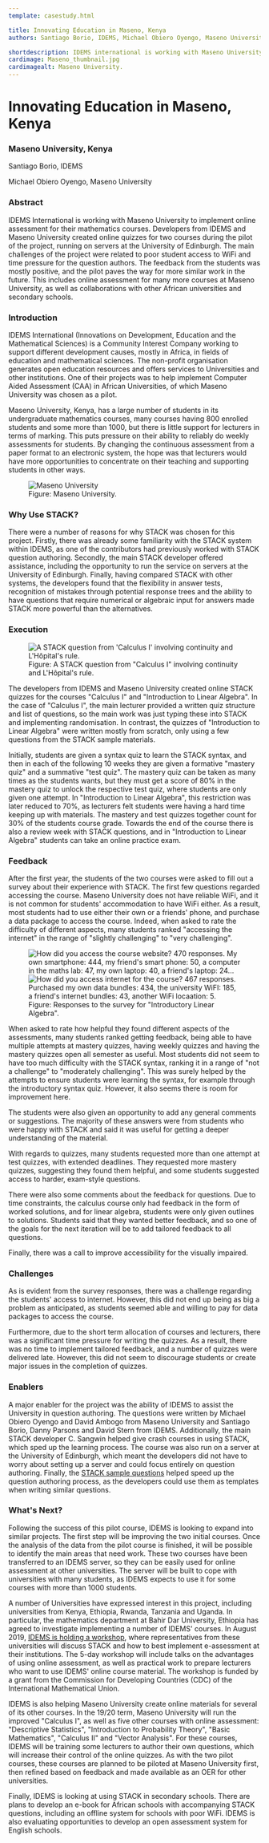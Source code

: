 ```yaml
---
template: casestudy.html

title: Innovating Education in Maseno, Kenya
authors: Santiago Borio, IDEMS, Michael Obiero Oyengo, Maseno University

shortdescription: IDEMS international is working with Maseno University to implement online assessment for their mathematics courses.
cardimage: Maseno_thumbnail.jpg
cardimagealt: Maseno University.
---
```


# Innovating Education in Maseno, Kenya

### Maseno University, Kenya

Santiago Borio, IDEMS

Michael Obiero Oyengo, Maseno University

### Abstract

IDEMS International is working with Maseno University to implement online assessment for their mathematics courses. Developers from IDEMS and Maseno University created online quizzes for two courses during the pilot of the project, running on servers at the University of Edinburgh. The main challenges of the project were related to poor student access to WiFi and time pressure for the question authors. The feedback from the students was mostly positive, and the pilot paves the way for more similar work in the future. This includes online assessment for many more courses at Maseno University, as well as collaborations with other African universities and secondary schools.

### Introduction

IDEMS International (Innovations on Development, Education and the Mathematical Sciences) is a Community Interest Company working to support different development causes, mostly in Africa, in fields of education and mathematical sciences. The non-profit organisation generates open education resources and offers services to Universities and other institutions. One of their projects was to help implement Computer Aided Assessment (CAA) in African Universities, of which Maseno University was chosen as a pilot.

Maseno University, Kenya, has a large number of students in its undergraduate mathematics courses, many courses having 800 enrolled students and some more than 1000, but there is little support for lecturers in terms of marking. This puts pressure on their ability to reliably do weekly assessments for students. By changing the continuous assessment from a paper format to an electronic system, the hope was that lecturers would have more opportunities to concentrate on their teaching and supporting students in other ways.

<div class="float-none img-middle">
<figure class="figure">
<img class="figure-img img-fluid" src="../Images/Maseno_University.jpg" alt="Maseno University">
  <figcaption class="figure-caption">Figure: Maseno University.
</figcaption>
</figure></div>

### Why Use STACK?

There were a number of reasons for why STACK was chosen for this project. Firstly, there was already some familiarity with the STACK system within IDEMS, as one of the contributors had previously worked with STACK question authoring. Secondly, the main STACK developer offered assistance, including the opportunity to run the service on servers at the University of Edinburgh. Finally, having compared STACK with other systems, the developers found that the flexibility in answer tests, recognition of mistakes through potential response trees and the ability to have questions that require numerical or algebraic input for answers made STACK more powerful than the alternatives.

### Execution
<div class="float-right img-tall">
<figure class="figure">
<img class="figure-img img-fluid" src="../Images/Maseno_Question_2.PNG" alt="A STACK question from 'Calculus I' involving continuity and L'Hôpital's rule.">
  <figcaption class="figure-caption">Figure: A STACK question from "Calculus I" involving continuity and L'Hôpital's rule.
</figcaption>
</figure></div>
The developers from IDEMS and Maseno University created online STACK quizzes for the courses "Calculus I" and "Introduction to Linear Algebra". In the case of "Calculus I", the main lecturer provided a written quiz structure and list of questions, so the main work was just typing these into STACK and implementing randomisation. In contrast, the quizzes of "Introduction to Linear Algebra" were written mostly from scratch, only using a few questions from the STACK sample materials.

Initially, students are given a syntax quiz to learn the STACK syntax, and then in each of the following 10 weeks they are given a formative "mastery quiz" and a summative "test quiz". The mastery quiz can be taken as many times as the students wants, but they must get a score of 80% in the mastery quiz to unlock the respective test quiz, where students are only given one attempt. In "Introduction to Linear Algebra", this restriction was later reduced to 70%, as lecturers felt students were having a hard time keeping up with materials. The mastery and test quizzes together count for 30% of the students course grade. Towards the end of the course there is also a review week with STACK questions, and in "Introduction to Linear Algebra" students can take an online practice exam.

### Feedback

After the first year, the students of the two courses were asked to fill out a survey about their experience with STACK. The first few questions regarded accessing the course. Maseno University does not have reliable WiFi, and it is not common for students' accommodation to have WiFi either. As a result, most students had to use either their own or a friends' phone, and purchase a data package to access the course. Indeed, when asked to rate the difficulty of different aspects, many students ranked "accessing the internet" in the range of "slightly challenging" to "very challenging".


<div class="float-none img-wide">
<figure class="figure">
<img class="figure-img img-fluid" src="../Images/Maseno_Survey_1.png" alt="How did you access the course website? 470 responses. My own smartphone: 444, my friend's smart phone: 50, a computer in the maths lab: 47, my own laptop: 40, a friend's laptop: 24... ">
<img class="figure-img img-fluid" src="../Images/Maseno_Survey_2.PNG" alt="How did you access internet for the course? 467 responses. Purchased my own data bundles: 434, the university WiFI: 185, a friend's internet bundles: 43, another WiFi locaation: 5.">
  <figcaption class="figure-caption">Figure: Responses to the survey for "Introductory Linear Algebra".
</figcaption>
</figure></div>

When asked to rate how helpful they found different aspects of the assessments, many students ranked getting feedback, being able to have multiple attempts at mastery quizzes, having weekly quizzes and having the mastery quizzes open all semester as useful. Most students did not seem to have too much difficulty with the STACK syntax, ranking it in a range of "not a challenge" to "moderately challenging". This was surely helped by the attempts to ensure students were learning the syntax, for example through the introductory syntax quiz. However, it also seems there is room for improvement here.

The students were also given an opportunity to add any general comments or suggestions. The majority of these answers were from students who were happy with STACK and said it was useful for getting a deeper understanding of the material. 

With regards to quizzes, many students requested more than one attempt at test quizzes, with extended deadlines. They requested more mastery quizzes, suggesting they found them helpful, and some students suggested access to harder, exam-style questions.

There were also some comments about the feedback for questions. Due to time constraints, the calculus course only had feedback in the form of worked solutions, and for linear algebra, students were only given outlines to solutions. Students said that they wanted better feedback, and so one of the goals for the next iteration will be to add tailored feedback to all questions.

Finally, there was a call to improve accessibility for the visually impaired.

### Challenges

As is evident from the survey responses, there was a challenge regarding the students' access to internet. However, this did not end up being as big a problem as anticipated, as students seemed able and willing to pay for data packages to access the course.

Furthermore, due to the short term allocation of courses and lecturers, there was a significant time pressure for writing the quizzes. As a result, there was no time to implement tailored feedback, and a number of quizzes were delivered late. However, this did not seem to discourage students or create major issues in the completion of quizzes.

### Enablers

A major enabler for the project was the ability of IDEMS to assist the University in question authoring. The questions were written by Michael Obiero Oyengo and David Ambogo from Maseno University and Santiago Borio, Danny Parsons and David Stern from IDEMS. Additionally, the main STACK developer C. Sangwin helped give crash courses in using STACK, which sped up the learning process. The course was also run on a server at the University of Edinburgh, which meant the developers did not have to worry about setting up a server and could focus entirely on question authoring. Finally, the [STACK sample questions](https://stack-demo.maths.ed.ac.uk/demo/) helped speed up the question authoring process, as the developers could use them as templates when writing similar questions.
 

### What's Next?

Following the success of this pilot course, IDEMS is looking to expand into similar projects. The first step will be improving the two initial courses. Once the analysis of the data from the pilot course is finished, it will be possible to identify the main areas that need work. These two courses have been transferred to an IDEMS server, so they can be easily used for online assessment at other universities. The server will be built to cope with universities with many students, as IDEMS expects to use it for some courses with more than 1000 students.

A number of Universities have expressed interest in this project, including universities from Kenya, Ethiopia, Rwanda, Tanzania and Uganda. In particular, the mathematics department at Bahir Dar University, Ethiopia has agreed to investigate implementing a number of IDEMS' courses. In August 2019, [IDEMS is holding a workshop](https://www.africanmathsinitiative.net/eawworkshop/), where representatives from these universities will discuss STACK and how to best implement e-assessment at their institutions. The 5-day workshop will include talks on the advantages of using online assessment, as well as practical work to prepare lecturers who want to use IDEMS' online course material. The workshop is funded by a grant from the Commission for Developing Countries (CDC) of the International Mathematical Union.

IDEMS is also helping Maseno University create online materials for several of its other courses. In the 19/20 term, Maseno University will run the improved "Calculus I", as well as five other courses with online assessment: "Descriptive Statistics", "Introduction to Probability Theory", "Basic Mathematics", "Calculus II" and "Vector Analysis". For these courses, IDEMS will be training some lecturers to author their own questions, which will increase their control of the online quizzes. As with the two pilot courses, these courses are planned to be piloted at Maseno University first, then refined based on feedback and made available as an OER for other universities. 

Finally, IDEMS is looking at using STACK in secondary schools. There are plans to develop an e-book for African schools with accompanying STACK questions, including an offline system for schools with poor WiFi. IDEMS is also evaluating opportunities to develop an open assessment system for English schools.
